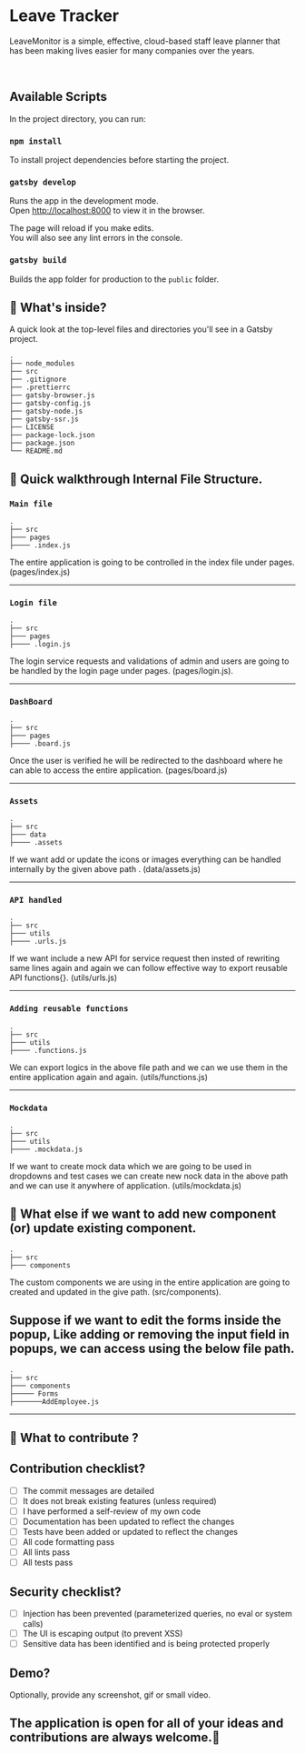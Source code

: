 <h1>
  Leave Tracker
</h1>
<p>LeaveMonitor is a simple, effective, cloud-based staff leave planner that has been making lives easier for many companies over the years.</p>
<br />

## Available Scripts

In the project directory, you can run:

### `npm install`

To install project dependencies before starting the project.

### `gatsby develop`

Runs the app in the development mode.<br>
Open [http://localhost:8000](http://localhost:8000) to view it in the browser.

The page will reload if you make edits.<br>
You will also see any lint errors in the console.

### `gatsby build`

Builds the app folder for production to the `public` folder.<br>


## 🧐 What's inside?

A quick look at the top-level files and directories you'll see in a Gatsby project.

    .
    ├── node_modules
    ├── src
    ├── .gitignore
    ├── .prettierrc
    ├── gatsby-browser.js
    ├── gatsby-config.js
    ├── gatsby-node.js
    ├── gatsby-ssr.js
    ├── LICENSE
    ├── package-lock.json
    ├── package.json
    └── README.md

## 🤘 Quick walkthrough Internal File Structure.


### `Main file`
    .
    ├── src
    ├─── pages
    ├──── .index.js
    
The entire application is going to be controlled in the index file under pages. (pages/index.js)
<hr/>

### `Login file`
    .
    ├── src
    ├─── pages
    ├──── .login.js
    
The login service requests and validations of admin and users are going to be handled by the login page under pages. (pages/login.js).
<hr/>

### `DashBoard`
    .
    ├── src
    ├─── pages
    ├──── .board.js
    
Once the user is verified he will be redirected to the dashboard where he can able to access the entire application. (pages/board.js)

<hr/>

### `Assets`
    .
    ├── src
    ├─── data
    ├──── .assets
    
If we want add or update the icons or images everything can be handled internally by the given above path . (data/assets.js)

<hr/>

### `API handled`
    .
    ├── src
    ├─── utils
    ├──── .urls.js
    
If we want include a new API for service request then insted of rewriting same lines again and again we can follow effective way to export reusable API functions{}. (utils/urls.js)

<hr/>

### `Adding reusable functions`
    .
    ├── src
    ├─── utils
    ├──── .functions.js
    
We can export logics in the above file path and we can we use them in the entire application again and again. (utils/functions.js)
<hr/>

### `Mockdata`
    .
    ├── src
    ├─── utils
    ├──── .mockdata.js
    
If we want to create mock data which we are going to be used in dropdowns and test cases we can create new nock data in the above path and we can use it anywhere of application. (utils/mockdata.js)


## 🧐 What else if we want to add new component (or) update existing component.

    .
    ├── src
    ├─── components

The custom components we are using in the entire application are going to created and updated in the give path. (src/components).

## Suppose if we want to edit the forms inside the popup, Like adding or removing the input field in popups, we can access using the below file path.

    .
    ├── src
    ├─── components
    ├───── Forms
    ├───────AddEmployee.js

<hr/>

## 🙂 What to contribute ?

## Contribution checklist?

- [ ] The commit messages are detailed
- [ ] It does not break existing features (unless required)
- [ ] I have performed a self-review of my own code
- [ ] Documentation has been updated to reflect the changes
- [ ] Tests have been added or updated to reflect the changes
- [ ] All code formatting pass
- [ ] All lints pass
- [ ] All tests pass

## Security checklist?

- [ ] Injection has been prevented (parameterized queries, no eval or system calls)
- [ ] The UI is escaping output (to prevent XSS)
- [ ] Sensitive data has been identified and is being protected properly

## Demo?

Optionally, provide any screenshot, gif or small video.

##  The application is open for all of your ideas and contributions are always welcome.🤗